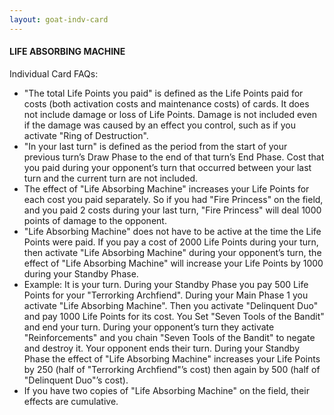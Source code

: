 ```yaml
---
layout: goat-indv-card
---
```


#### LIFE ABSORBING MACHINE

Individual Card FAQs:

*   "The total Life Points you paid" is defined as the Life Points paid for costs (both activation costs and maintenance costs) of cards. It does not include damage or loss of Life Points. Damage is not included even if the damage was caused by an effect you control, such as if you activate "Ring of Destruction".
*   "In your last turn" is defined as the period from the start of your previous turn’s Draw Phase to the end of that turn’s End Phase. Cost that you paid during your opponent’s turn that occurred between your last turn and the current turn are not included.
*   The effect of "Life Absorbing Machine" increases your Life Points for each cost you paid separately. So if you had "Fire Princess" on the field, and you paid 2 costs during your last turn, "Fire Princess" will deal 1000 points of damage to the opponent.
*   "Life Absorbing Machine" does not have to be active at the time the Life Points were paid. If you pay a cost of 2000 Life Points during your turn, then activate "Life Absorbing Machine" during your opponent’s turn, the effect of "Life Absorbing Machine" will increase your Life Points by 1000 during your Standby Phase.
*   Example: It is your turn. During your Standby Phase you pay 500 Life Points for your "Terrorking Archfiend". During your Main Phase 1 you activate "Life Absorbing Machine". Then you activate "Delinquent Duo" and pay 1000 Life Points for its cost. You Set "Seven Tools of the Bandit" and end your turn. During your opponent’s turn they activate "Reinforcements" and you chain "Seven Tools of the Bandit" to negate and destroy it. Your opponent ends their turn. During your Standby Phase the effect of "Life Absorbing Machine" increases your Life Points by 250 (half of "Terrorking Archfiend"’s cost) then again by 500 (half of "Delinquent Duo"’s cost).
*   If you have two copies of "Life Absorbing Machine" on the field, their effects are cumulative.
